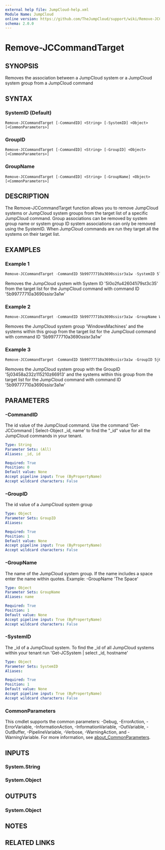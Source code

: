 ```yaml
---
external help file: JumpCloud-help.xml
Module Name: JumpCloud
online version: https://github.com/TheJumpCloud/support/wiki/Remove-JCCommandTarget
schema: 2.0.0
---
```


# Remove-JCCommandTarget

## SYNOPSIS
Removes the association between a JumpCloud system or a JumpCloud system group from a JumpCloud command

## SYNTAX

### SystemID (Default)
```
Remove-JCCommandTarget [-CommandID] <String> [-SystemID] <Object> [<CommonParameters>]
```

### GroupID
```
Remove-JCCommandTarget [-CommandID] <String> [-GroupID] <Object> [<CommonParameters>]
```

### GroupName
```
Remove-JCCommandTarget [-CommandID] <String> [-GroupName] <Object> [<CommonParameters>]
```

## DESCRIPTION
The Remove-JCCommandTarget function allows you to remove JumpCloud systems or JumpCloud system groups from the target list of a specific JumpCloud command. Group associations can be removed by system group name or system group ID system associations can only be removed using the SystemID. When JumpCloud commands are run they target all the systems on their target list.

## EXAMPLES

### Example 1
```powershell
Remove-JCCommandTarget -CommandID 5b99777710a3690ssisr3a1w -SystemID 5l0o2fu426041i79st3c35
```

Removes the JumpCloud system with System ID '5l0o2fu426041i79st3c35' from the target list for the JumpCloud command with command ID '5b99777710a3690ssisr3a1w'

### Example 2
```powershell
Remove-JCCommandTarget -CommandID 5b99777710a3690ssisr3a1w -GroupName WindowsMachines
```

Removes the JumpCloud system group 'WindowsMachines' and the systems within this group from the target list for the JumpCloud command with command ID '5b99777710a3690ssisr3a1w'

### Example 3
```powershell
Remove-JCCommandTarget -CommandID 5b99777710a3690ssisr3a1w -GroupID 5j03458a232z115210z66913
```

Removes the JumpCloud system group with the GroupID '5j03458a232z115210z66913' and the systems within this group from the target list for the JumpCloud command with command ID '5b99777710a3690ssisr3a1w'

## PARAMETERS

### -CommandID
The id value of the JumpCloud command. Use the command 'Get-JCCommand | Select-Object _id, name' to find the "_id" value for all the JumpCloud commands in your tenant.


```yaml
Type: String
Parameter Sets: (All)
Aliases: _id, id

Required: True
Position: 0
Default value: None
Accept pipeline input: True (ByPropertyName)
Accept wildcard characters: False
```

### -GroupID
The id value of a JumpCloud system group


```yaml
Type: Object
Parameter Sets: GroupID
Aliases:

Required: True
Position: 1
Default value: None
Accept pipeline input: True (ByPropertyName)
Accept wildcard characters: False
```

### -GroupName
The name of the JumpCloud system group. If the name includes a space enter the name within quotes. Example: -GroupName 'The Space'

```yaml
Type: Object
Parameter Sets: GroupName
Aliases: name

Required: True
Position: 1
Default value: None
Accept pipeline input: True (ByPropertyName)
Accept wildcard characters: False
```

### -SystemID
The _id of a JumpCloud system. To find the _id of all JumpCloud systems within your tenant run 'Get-JCSystem | select _id, hostname'

```yaml
Type: Object
Parameter Sets: SystemID
Aliases:

Required: True
Position: 1
Default value: None
Accept pipeline input: True (ByPropertyName)
Accept wildcard characters: False
```

### CommonParameters
This cmdlet supports the common parameters: -Debug, -ErrorAction, -ErrorVariable, -InformationAction, -InformationVariable, -OutVariable, -OutBuffer, -PipelineVariable, -Verbose, -WarningAction, and -WarningVariable. For more information, see [about_CommonParameters](http://go.microsoft.com/fwlink/?LinkID=113216).

## INPUTS

### System.String
### System.Object
## OUTPUTS

### System.Object
## NOTES

## RELATED LINKS
